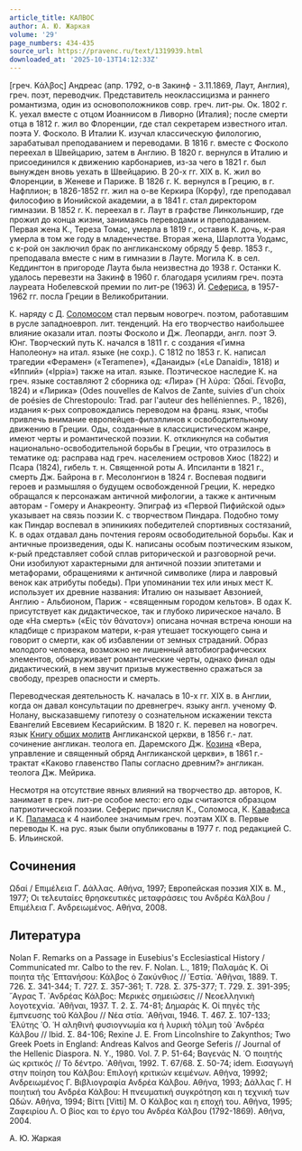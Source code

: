 ```yaml
---
article_title: КАЛВОС
author: А. Ю. Жаркая
volume: '29'
page_numbers: 434-435
source_url: https://pravenc.ru/text/1319939.html
downloaded_at: '2025-10-13T14:12:33Z'
---
```


[греч. Κάλβος] Андреас (апр. 1792, о-в Закинф - 3.11.1869, Лаут, Англия), греч. поэт, переводчик. Представитель неоклассицизма и раннего романтизма, один из основоположников совр. греч. лит-ры. Ок. 1802 г. К. уехал вместе с отцом Иоаннисом в Ливорно (Италия); после смерти отца в 1812 г. жил во Флоренции, где стал секретарем известного итал. поэта У. Фосколо. В Италии К. изучал классическую филологию, зарабатывал преподаванием и переводами. В 1816 г. вместе с Фосколо переехал в Швейцарию, затем в Англию. В 1820 г. вернулся в Италию и присоединился к движению карбонариев, из-за чего в 1821 г. был вынужден вновь уехать в Швейцарию. В 20-х гг. XIX в. К. жил во Флоренции, в Женеве и Париже. В 1826 г. К. вернулся в Грецию, в г. Нафплион; в 1826-1852 гг. жил на о-ве Керкира (Корфу), где преподавал философию в Ионийской академии, а в 1841 г. стал директором гимназии. В 1852 г. К. переехал в г. Лаут в графстве Линкольншир, где прожил до конца жизни, занимаясь переводами и преподаванием. Первая жена К., Тереза Томас, умерла в 1819 г., оставив К. дочь, к-рая умерла в том же году в младенчестве. Вторая жена, Шарлотта Уодамс, с к-рой он заключил брак по англиканскому обряду 5 февр. 1853 г., преподавала вместе с ним в гимназии в Лауте. Могила К. в сел. Кеддингтон в пригороде Лаута была неизвестна до 1938 г. Останки К. удалось перевезти на Закинф в 1960 г. благодаря усилиям греч. поэта лауреата Нобелевской премии по лит-ре (1963) Й. [Сефериса](https://pravenc.ru/text/Сефериса.html), в 1957-1962 гг. посла Греции в Великобритании.

К. наряду с Д. [Соломосом](https://pravenc.ru/text/Соломосом.html) стал первым новогреч. поэтом, работавшим в русле западноевроп. лит. тенденций. На его творчество наибольшее влияние оказали итал. поэты Фосколо и Дж. Леопарди, англ. поэт Э. Юнг. Творческий путь К. начался в 1811 г. с создания «Гимна Наполеону» на итал. языке (не сохр.). C 1812 по 1853 г. К. написал трагедии «Ферамен» («Teramene»), «Данаиды» («Le Danaidi», 1818) и «Иппий» («Ippia») также на итал. языке. Поэтическое наследие К. на греч. языке составляют 2 сборника од: «Лира» (῾Η λύρα: ᾿Ωδαί. Γένοβα, 1824) и «Лирика» (Odes nouvelles de Kalvos de Zante, suivies d'un choix de poésies de Chrestopoulo: Trad. par l'auteur des helléniennes. P., 1826), издания к-рых сопровождались переводом на франц. язык, чтобы привлечь внимание европейцев-филэллинов к освободительному движению в Греции. Оды, созданные в классицистическом жанре, имеют черты и романтической поэзии. К. откликнулся на события национально-освободительной борьбы в Греции, что отразилось в тематике од: расправа над греч. населением островов Хиос (1822) и Псара (1824), гибель т. н. Священной роты А. Ипсиланти в 1821 г., смерть Дж. Байрона в г. Месолонгион в 1824 г. Воспевая подвиги героев и размышляя о будущем освобожденной Греции, К. нередко обращался к персонажам античной мифологии, а также к античным авторам - Гомеру и Анакреонту. Эпиграф из «Первой Пифийской оды» указывает на связь поэзии К. с творчеством Пиндара. Подобно тому как Пиндар воспевал в эпиникиях победителей спортивных состязаний, К. в одах отдавал дань почтения героям освободительной борьбы. Как и античные произведения, оды К. написаны особым поэтическим языком, к-рый представляет собой сплав риторической и разговорной речи. Они изобилуют характерными для античной поэзии эпитетами и метафорами, обращениями к античной символике (лира и лавровый венок как атрибуты победы). При упоминании тех или иных мест К. использует их древние названия: Италию он называет Авзонией, Англию - Альбионом, Париж - «священным городом кельтов». В одах К. присутствует как дидактическое, так и глубоко лирическое начало. В оде «На смерть» («Εἰς τὸν θάνατον») описана ночная встреча юноши на кладбище с призраком матери, к-рая утешает тоскующего сына и говорит о смерти, как об избавлении от земных страданий. Образ молодого человека, возможно не лишенный автобиографических элементов, обнаруживает романтические черты, однако финал оды дидактический, в нем звучит призыв мужественно сражаться за свободу, презрев опасности и смерть.

Переводческая деятельность К. началась в 10-х гг. XIX в. в Англии, когда он давал консультации по древнегреч. языку англ. ученому Ф. Нолану, высказавшему гипотезу о сознательном искажении текста Евангелий Евсевием Кесарийским. В 1820 г. К. перевел на новогреч. язык [Книгу общих молитв](<https://pravenc.ru/text/Книгу общих молитв.html>) Англиканской церкви, в 1856 г.- лат. сочинение англикан. теолога еп. Даремского Дж. [Козина](https://pravenc.ru/text/Козина.html) «Вера, управление и священный обряд Англиканской церкви», в 1861 г.- трактат «Каково главенство Папы согласно древним?» англикан. теолога Дж. Мейрика.

Несмотря на отсутствие явных влияний на творчество др. авторов, К. занимает в греч. лит-ре особое место: его оды считаются образцом патриотической поэзии. Сеферис причислял К., Соломоса, К. [Кавафиса](https://pravenc.ru/text/Кавафиса.html) и К. [Паламаса](https://pravenc.ru/text/Паламаса.html) к 4 наиболее значимым греч. поэтам XIX в. Первые переводы К. на рус. язык были опубликованы в 1977 г. под редакцией С. Б. Ильинской.

## Сочинения

Ωδαί / Επιμέλεια Γ. Δάλλας. Αθήνα, 1997; Европейская поэзия XIX в. М., 1977; Οι τελευταίες θρησκευτικές μεταφράσεις του Ανδρέα Κάλβου / Επιμέλεια Γ. Ανδρειωμένος. Αθήνα, 2008.

## Литература

Nolan F. Remarks on a Passage in Eusebius's Ecclesiastical History / Communicated mr. Calbo to the rev. F. Nolan. L., 1819; Παλαμάς Κ. Οἱ ποιητα τῆς ῾Επτανήσου: Κάλβος ὁ Ζακύνθιος // ῾Εστία. ᾿Αθῆναι, 1889. Τ. 726. Σ. 341-344; Τ. 727. Σ. 357-361; Τ. 728. Σ. 375-377; Τ. 729. Σ. 391-395; ῎Αγρας Τ. ᾿Ανδρέας Κάλβος: Μερικὲς σημειώσεις // Νεοελληνικὴ λογοτεχνία. ᾿Αθῆναι, 1937. Τ. 2. Σ. 74-81; Δημαράς Κ. Οἱ πηγὲς τῆς ἔμπνευσης τοῦ Κάλβου // Νέα στία. ᾿Αθῆναι, 1946. Τ. 467. Σ. 107-133; ᾿Ελύτης ᾿Ο. ῾Η αληθινὴ φυσιογνωμία κα ἡ λυρικὴ τόλμη τοῦ ᾿Ανδρέα Κάλβου // Ibid. Σ. 84-106; Rexine J. E. From Lincolnshire to Zakynthos; Two Greek Poets in England: Andreas Kalvos and George Seferis // Journal of the Hellenic Diaspora. N. Y., 1980. Vol. 7. P. 51-64; Βαγενάς Ν. ῾Ο ποιητής ὡς κριτικός // Τὸ δέντρο. ᾿Αθῆναι, 1992. Τ. 67/68. Σ. 50-74; idem. Εισαγωγή στην ποίηση του Κάλβου: Επιλογή κριτικών κειμένων. Αθήνα, 19992; Ανδρειωμένος Γ. Βιβλιογραφία Ανδρέα Κάλβου. Αθήνα, 1993; Δάλλας Γ. Η ποιητική του Ανδρέα Κάλβου: Η πνευματική συγκρότηση και η τεχνική των Ωδών. Αθήνα, 1994; Βίττι [Vitti] Μ. Ο Κάλβος και η εποχή του. Αθήνα, 1995; Ζαφειρίου Λ. Ο βίος και το έργο του Ανδρέα Κάλβου (1792-1869). Αθήνα, 2004.

А. Ю. Жаркая
